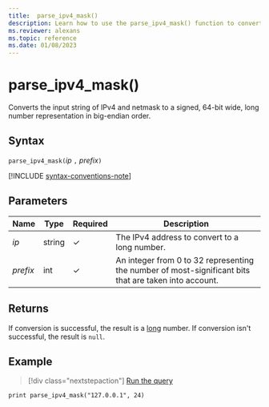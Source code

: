 ```yaml
---
title:  parse_ipv4_mask()
description: Learn how to use the parse_ipv4_mask() function to convert an IPv4 input string and netmask to a 64-bit wide long number in big-endian order.
ms.reviewer: alexans
ms.topic: reference
ms.date: 01/08/2023
---
```

# parse_ipv4_mask()

Converts the input string of IPv4 and netmask to a signed, 64-bit wide, long number representation in big-endian order.

## Syntax

`parse_ipv4_mask(`*ip* `,` *prefix*`)`

[!INCLUDE [syntax-conventions-note](../../includes/syntax-conventions-note.md)]

## Parameters

| Name | Type | Required | Description |
|--|--|--|--|
| *ip*| string | &check; | The IPv4 address to convert to a long number.|
| *prefix*| int | &check; | An integer from 0 to 32 representing the number of most-significant bits that are taken into account.|

## Returns

If conversion is successful, the result is a [long](scalar-data-types/long.md) number.
If conversion isn't successful, the result is `null`.

## Example

> [!div class="nextstepaction"]
> <a href="https://dataexplorer.azure.com/clusters/help/databases/Samples?query=H4sIAAAAAAAAAysoyswrUShILCpOjc8sKDOJz00sztZQMjQy1zMAQkMlHQUjE00AwjOPByYAAAA=" target="_blank">Run the query</a>

```kusto
print parse_ipv4_mask("127.0.0.1", 24)
```
